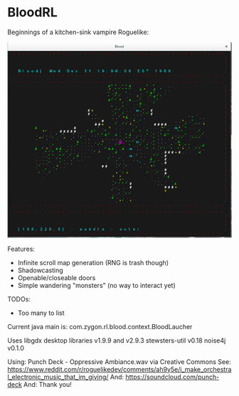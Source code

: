 # BloodRL
Beginnings of a kitchen-sink vampire Roguelike:

![Alt text](/images/BloodRL1.png?raw=true "Blood")

Features: 
* Infinite scroll map generation (RNG is trash though)
* Shadowcasting
* Openable/closeable doors
* Simple wandering "monsters" (no way to interact yet)

TODOs:
* Too many to list

Current java main is:
com.zygon.rl.blood.context.BloodLaucher

Uses libgdx desktop libraries v1.9.9 and v2.9.3
stewsters-util v0.18
noise4j v0.1.0

Using: Punch Deck - Oppressive Ambiance.wav via Creative Commons
See: https://www.reddit.com/r/roguelikedev/comments/ah9y5e/i_make_orchestral_electronic_music_that_im_giving/
And: https://soundcloud.com/punch-deck
And: Thank you!
